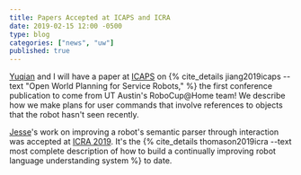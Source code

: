 ```yaml
---
title: Papers Accepted at ICAPS and ICRA
date: 2019-02-15 12:00 -0500
type: blog
categories: ["news", "uw"]
published: true
---
```


[Yuqian](https://yuqianjiang.us) and I will have a paper at [ICAPS](https://icaps19.icaps-conference.org/) on {% cite_details jiang2019icaps --text "Open World Planning for Service Robots," %} the first conference publication to come from UT Austin's RoboCup@Home team!
We describe how we make plans for user commands that involve references to objects that the robot hasn't seen recently.

[Jesse](https://jessethomason.com)'s work on improving a robot's semantic parser through interaction was accepted at [ICRA 2019](https://www.icra2019.org/).
It's the {% cite_details thomason2019icra --text most complete description of how to build a continually improving robot language understanding system %} to date.

